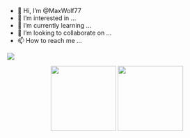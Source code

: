 - 👋 Hi, I’m @MaxWolf77
- 👀 I’m interested in ...
- 🌱 I’m currently learning ...
- 💞️ I’m looking to collaborate on ...
- 📫 How to reach me ...

<img src="https://img.shields.io/badge/TensorFlow-FF6F00?style=for-the-badge&logo=tensorflow&logoColor=white" />

<!---
MaxWolf77/MaxWolf77 is a ✨ special ✨ repository because its `README.md` (this file) appears on your GitHub profile.
You can click the Preview link to take a look at your changes.
--->


<p align='center'>
   <a href="https://github-readme-stats.vercel.app/api?username=timofeykrutov&show_icons=true&count_private=true">
       <img height=150 src="https://github-readme-stats.vercel.app/api?username=timofeykrutov&show_icons=true&count_private=true"/></a>
   <a href="https://github.com/romankh3/github-readme-stats">
       <img height=150 src="https://github-readme-stats.vercel.app/api/top-langs/?username=timofeykrutov&layout=compact"/></a>
</p>
